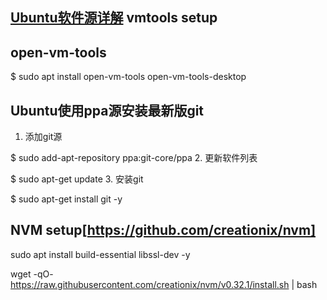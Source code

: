 [Ubuntu软件源详解](http://woshijpf.github.io/2016/10/23/Ubuntu%E8%BD%AF%E4%BB%B6%E6%BA%90%E8%AF%A6%E8%A7%A3/)
vmtools setup
-
open-vm-tools
-

$ sudo apt install open-vm-tools open-vm-tools-desktop


Ubuntu使用ppa源安装最新版git
-
1. 添加git源

$ sudo add-apt-repository ppa:git-core/ppa
2. 更新软件列表

$ sudo apt-get update
3. 安装git

$ sudo apt-get install git -y

NVM setup[https://github.com/creationix/nvm]
-
sudo apt install build-essential libssl-dev -y

wget -qO- https://raw.githubusercontent.com/creationix/nvm/v0.32.1/install.sh | bash

